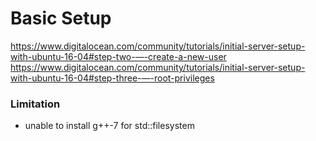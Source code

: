 # Basic Setup

https://www.digitalocean.com/community/tutorials/initial-server-setup-with-ubuntu-16-04#step-two-—-create-a-new-user
https://www.digitalocean.com/community/tutorials/initial-server-setup-with-ubuntu-16-04#step-three-—-root-privileges

### Limitation
- unable to install g++-7 for std::filesystem
